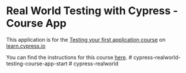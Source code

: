 # Real World Testing with Cypress - Course App

This application is for the [Testing your first application course](https://learn.cypress.io/testing-your-first-application) on [learn.cypress.io](https://learn.cypress.io/)

You can find the instructions for this course [here](https://learn.cypress.io/testing-your-first-application/course-app).
#   c y p r e s s - r e a l w o r l d - t e s t i n g - c o u r s e - a p p - s t a r t  
 #   c y p r e s s - r e a l w o r l d  
 